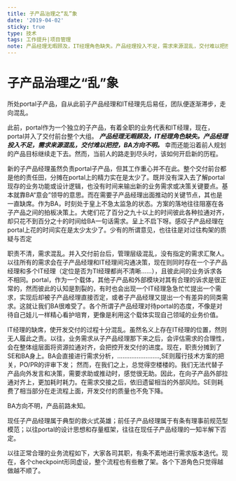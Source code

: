 ```yaml
---
title: 子产品治理之“乱”象
date: '2019-04-02'
sticky: true 
type: 技术
tags: 工作提升|项目管理
note: 产品经理无暇顾及，IT经理角色缺失。产品经理投入不足，需求来源混乱，交付难以把控，BA方向不明。
---
```


# 子产品治理之“乱”象

所处portal子产品，自从此前子产品经理和IT经理先后易任，团队便逐渐滞步，走向混乱。

此前，portal作为一个独立的子产品，有着全职的业务代表和IT经理，现在，portal并入了交付前台整个大组。 ***产品经理无暇顾及，IT经理角色缺失。产品经理投入不足，需求来源混乱，交付难以把控，BA方向不明。*** 幸而还能沿着前人规划的产品目标继续走下去。然而，当前人的路走到尽头时，该如何开启新的历程。

新的子产品经理虽然负责portal子产品，但其工作重心并不在此。整个交付前台都是他的责任田，分摊在portal上的精力实在是太少了。既并没有深入去了解portal现存的业务功能或设计逻辑，也没有时间来输出新的业务需求或决策关键要点。基本就靠BA“意会”领导的意思。而在需要子产品经理出面推动的关键节点，其也是一直缺席。作为BA，时刻处于皇上不急太监急的状态。方案的落地往往阻塞在各子产品之间的拍板决策上。大佬们花了百分之九十以上的时间彼此各种拉通对齐，却只花不到百分之十的时间给BA一句话需求。呈上不启下呀。感叹子产品经理在portal上花的时间实在是太少太少了。少有的所谓意见，也往往是对过往构架的质疑与否定

职责不清，需求混乱。并入交付前台后，管理层级混乱，没有指定的需求汇聚人。以往所有的需求会在子产品经理和IT经理间沟通决策，现在则同时存在一个子产品经理和多个IT经理（定位是否为TI经理都尚不清晰……），且彼此间的业务诉求各不相同。portal，作为一个载体，其他子产品和外部模块对其有合理的诉求是很正常的，然而彼此的认知是割裂的，有时也会出现一个IT经理急急忙忙提出一个需求，实现后却被子产品经理直接否定，或者子产品经理又提出一个有差异的同类需求。这就让我们BA很难受了。各个所谓子产品经理对待portal的态度，不像是对待自己娃儿一样精心看护培育，更像是利用这个载体实现自己领域的业务价值。

IT经理的缺席，使开发交付的过程十分混乱。虽然名义上存在IT经理的位置，然则无人履此之责。以往，业务需求从子产品经理那下来之后，会评估需求的合理性，会在整体组层面将资源拉通对齐，会把控开发交付的进度。现在，职责分摊到了SE和BA身上。BA会直接进行需求分析，……………………,SE则履行技术方案的把关，PO/PR的评审下发； 然而，在我们之上，总觉得空楼楼的。我们无法代替子产品向外发言和决策，需要求助或推动时，感觉很无助。因此，在向子产品外部拉通对齐上，更加耗时耗力。在需求交接之后，依旧遗留相当的外部风险。SE则耗费了相当部分在走流程上面，开发交付的质量也不免下降。

BA方向不明，产品前路未知。

现任子产品经理属于典型的救火式英雄；前任子产品经理属于有条有理事前规范型模范；以往portal的设计思想和存量框架，往往在现任子产品经理的一知半解下否定。

以往正常合理的业务流程如下，大家各司其职，有条不紊地进行需求版本迭代。现在，各个checkpoint形同虚设，整个流程也有些散了架。各个下游角色只觉得越做越不顺了。

